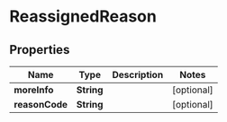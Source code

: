 
# ReassignedReason

## Properties
Name | Type | Description | Notes
------------ | ------------- | ------------- | -------------
**moreInfo** | **String** |  |  [optional]
**reasonCode** | **String** |  |  [optional]



